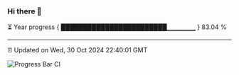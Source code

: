 ### Hi there 👋

⏳ Year progress { ████████████████████████▁▁▁▁▁▁ } 83.04 %

---

⏰ Updated on Wed, 30 Oct 2024 22:40:01 GMT

![Progress Bar CI](https://github.com/IshwaranRudhara/GIT-ACTION/workflows/Progress%20Bar%20CI/badge.svg)
